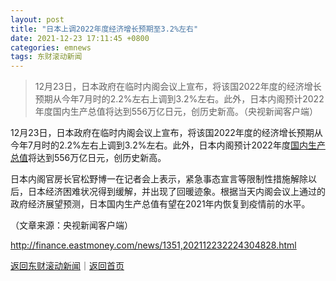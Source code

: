 ```yaml
---
layout: post
title: "日本上调2022年度经济增长预期至3.2%左右"
date: 2021-12-23 17:11:45 +0800
categories: emnews
tags: 东财滚动新闻
---
```

> 12月23日，日本政府在临时内阁会议上宣布，将该国2022年度的经济增长预期从今年7月时的2.2%左右上调到3.2%左右。此外，日本内阁预计2022年度国内生产总值将达到556万亿日元，创历史新高。（央视新闻客户端）

<p>12月23日，日本政府在临时内阁会议上宣布，将该国2022年度的经济增长预期从今年7月时的2.2%左右上调到3.2%左右。此外，日本内阁预计2022年度<span id="Info.343"><a href="http://data.eastmoney.com/cjsj/gdp.html" class="infokey">国内生产总值</a></span>将达到556万亿日元，创历史新高。</p>
 <p>日本内阁官房长官松野博一在记者会上表示，紧急事态宣言等限制性措施解除以后，日本经济困难状况得到缓解，并出现了回暖迹象。根据当天内阁会议上通过的政府经济展望预测，日本国内生产总值有望在2021年内恢复到疫情前的水平。</p><p class="em_media">（文章来源：央视新闻客户端）</p>

<http://finance.eastmoney.com/news/1351,202112232224304828.html>

[返回东财滚动新闻](//finews.withounder.com/emnews/)｜[返回首页](//finews.withounder.com/)